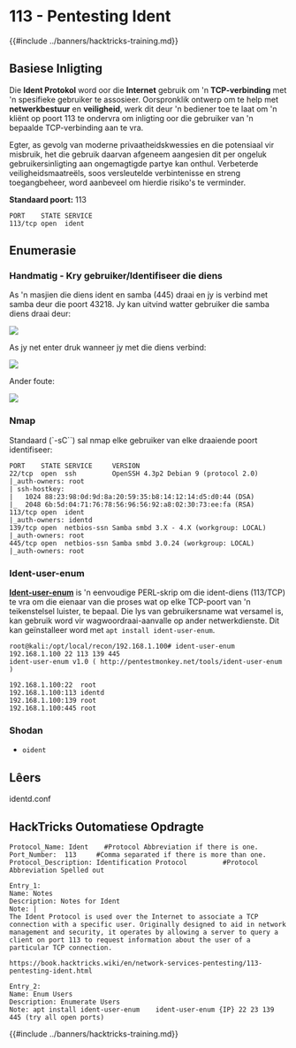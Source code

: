 # 113 - Pentesting Ident

{{#include ../banners/hacktricks-training.md}}

## Basiese Inligting

Die **Ident Protokol** word oor die **Internet** gebruik om 'n **TCP-verbinding** met 'n spesifieke gebruiker te assosieer. Oorspronklik ontwerp om te help met **netwerkbestuur** en **veiligheid**, werk dit deur 'n bediener toe te laat om 'n kliënt op poort 113 te ondervra om inligting oor die gebruiker van 'n bepaalde TCP-verbinding aan te vra.

Egter, as gevolg van moderne privaatheidskwessies en die potensiaal vir misbruik, het die gebruik daarvan afgeneem aangesien dit per ongeluk gebruikersinligting aan ongemagtigde partye kan onthul. Verbeterde veiligheidsmaatreëls, soos versleutelde verbintenisse en streng toegangbeheer, word aanbeveel om hierdie risiko's te verminder.

**Standaard poort:** 113
```
PORT    STATE SERVICE
113/tcp open  ident
```
## **Enumerasie**

### **Handmatig - Kry gebruiker/Identifiseer die diens**

As 'n masjien die diens ident en samba (445) draai en jy is verbind met samba deur die poort 43218. Jy kan uitvind watter gebruiker die samba diens draai deur:

![](<../images/image (843).png>)

As jy net enter druk wanneer jy met die diens verbind:

![](<../images/image (159).png>)

Ander foute:

![](<../images/image (359).png>)

### Nmap

Standaard (\`-sC\`\`) sal nmap elke gebruiker van elke draaiende poort identifiseer:
```
PORT    STATE SERVICE     VERSION
22/tcp  open  ssh         OpenSSH 4.3p2 Debian 9 (protocol 2.0)
|_auth-owners: root
| ssh-hostkey:
|   1024 88:23:98:0d:9d:8a:20:59:35:b8:14:12:14:d5:d0:44 (DSA)
|_  2048 6b:5d:04:71:76:78:56:96:56:92:a8:02:30:73:ee:fa (RSA)
113/tcp open  ident
|_auth-owners: identd
139/tcp open  netbios-ssn Samba smbd 3.X - 4.X (workgroup: LOCAL)
|_auth-owners: root
445/tcp open  netbios-ssn Samba smbd 3.0.24 (workgroup: LOCAL)
|_auth-owners: root
```
### Ident-user-enum

[**Ident-user-enum**](https://github.com/pentestmonkey/ident-user-enum) is 'n eenvoudige PERL-skrip om die ident-diens (113/TCP) te vra om die eienaar van die proses wat op elke TCP-poort van 'n teikenstelsel luister, te bepaal. Die lys van gebruikersname wat versamel is, kan gebruik word vir wagwoordraai-aanvalle op ander netwerkdienste. Dit kan geïnstalleer word met `apt install ident-user-enum`.
```
root@kali:/opt/local/recon/192.168.1.100# ident-user-enum 192.168.1.100 22 113 139 445
ident-user-enum v1.0 ( http://pentestmonkey.net/tools/ident-user-enum )

192.168.1.100:22  root
192.168.1.100:113 identd
192.168.1.100:139 root
192.168.1.100:445 root
```
### Shodan

- `oident`

## Lêers

identd.conf

## HackTricks Outomatiese Opdragte
```
Protocol_Name: Ident    #Protocol Abbreviation if there is one.
Port_Number:  113     #Comma separated if there is more than one.
Protocol_Description: Identification Protocol         #Protocol Abbreviation Spelled out

Entry_1:
Name: Notes
Description: Notes for Ident
Note: |
The Ident Protocol is used over the Internet to associate a TCP connection with a specific user. Originally designed to aid in network management and security, it operates by allowing a server to query a client on port 113 to request information about the user of a particular TCP connection.

https://book.hacktricks.wiki/en/network-services-pentesting/113-pentesting-ident.html

Entry_2:
Name: Enum Users
Description: Enumerate Users
Note: apt install ident-user-enum    ident-user-enum {IP} 22 23 139 445 (try all open ports)
```
{{#include ../banners/hacktricks-training.md}}

